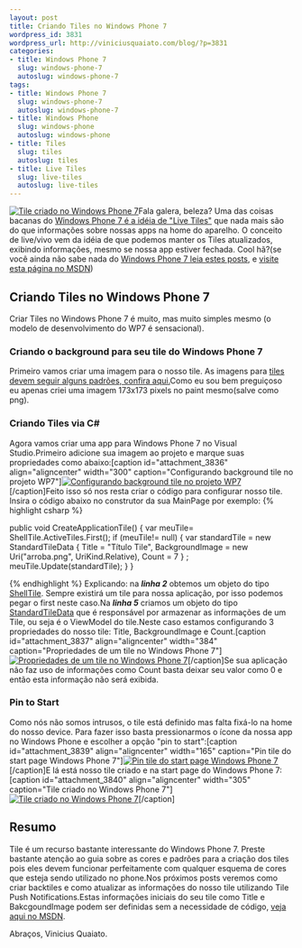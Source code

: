 ```yaml
--- 
layout: post
title: Criando Tiles no Windows Phone 7
wordpress_id: 3831
wordpress_url: http://viniciusquaiato.com/blog/?p=3831
categories: 
- title: Windows Phone 7
  slug: windows-phone-7
  autoslug: windows-phone-7
tags: 
- title: Windows Phone 7
  slug: windows-phone-7
  autoslug: windows-phone-7
- title: Windows Phone
  slug: windows-phone
  autoslug: windows-phone
- title: Tiles
  slug: tiles
  autoslug: tiles
- title: Live Tiles
  slug: live-tiles
  autoslug: live-tiles
---
```

[![](http://viniciusquaiato.com/blog/wp-content/uploads/2011/07/Tile-criado-no-Windows-Phone-71-165x300.png "Tile criado no Windows Phone 7")](http://viniciusquaiato.com/blog/wp-content/uploads/2011/07/Tile-criado-no-Windows-Phone-71.png)Fala galera, beleza? Uma das coisas bacanas do [Windows Phone 7 é a idéia de "Live Tiles"](http://www.microsoft.com/windowsphone/en-gb/features/default.aspx#start-screen-live-tiles) que nada mais são do que informações sobre nossas apps na home do aparelho. O conceito de live/vivo vem da idéia de que podemos manter os Tiles atualizados, exibindo informações, mesmo se nossa app estiver fechada. Cool hã?(se você ainda não sabe nada do [Windows Phone 7 leia estes posts](http://viniciusquaiato.com/blog/category/windows-phone-7/), e [visite esta página no MSDN](http://msdn.microsoft.com/en-us/library/hh202948(v=VS.92).aspx))

## Criando Tiles no Windows Phone 7
Criar Tiles no Windows Phone 7 é muito, mas muito simples mesmo (o modelo de desenvolvimento do WP7 é sensacional).

### Criando o background para seu tile do Windows Phone 7
Primeiro vamos criar uma imagem para o nosso tile. As imagens para [tiles devem seguir alguns padrões, confira aqui.](http://msdn.microsoft.com/en-us/library/hh202884(v=VS.92).aspx)Como eu sou bem preguiçoso eu apenas criei uma imagem 173x173 pixels no paint mesmo(salve como png).

### Criando Tiles via C#
Agora vamos criar uma app para Windows Phone 7 no Visual Studio.Primeiro adicione sua imagem ao projeto e marque suas propriedades como abaixo:[caption id="attachment_3836" align="aligncenter" width="300" caption="Configurando background tile no projeto WP7"][![Configurando background tile no projeto WP7](http://viniciusquaiato.com/blog/wp-content/uploads/2011/07/Configurando-background-tile-no-projeto-300x264.png "Configurando background tile no projeto WP7")](http://viniciusquaiato.com/blog/wp-content/uploads/2011/07/Configurando-background-tile-no-projeto.png)[/caption]Feito isso só nos resta criar o código para configurar nosso tile. Insira o código abaixo no construtor da sua MainPage por exemplo:
{% highlight csharp %}

public void CreateApplicationTile() {
var meuTile= ShellTile.ActiveTiles.First();
    if (meuTile!= null)    {
var standardTile = new StandardTileData                                {                                    Title = "Título Tile",                                    BackgroundImage = new Uri("arroba.png", UriKind.Relative),                                    Count = 7        }
;
    meuTile.Update(standardTile);
    }
}

{% endhighlight %}
Explicando: na **_linha 2_** obtemos um objeto do tipo [ShellTile](http://msdn.microsoft.com/en-us/library/microsoft.phone.shell.shelltile_members(v=VS.92).aspx). Sempre existirá um tile para nossa aplicação, por isso podemos pegar o first neste caso.Na **_linha 5_** criamos um objeto do tipo [StandardTileData](http://msdn.microsoft.com/en-us/library/microsoft.phone.shell.standardtiledata_members(v=VS.92).aspx) que é responsável por armazenar as informações de um Tile, ou seja é o ViewModel do tile.Neste caso estamos configurando 3 propriedades do nosso tile: Title, BackgroundImage e Count.[caption id="attachment_3837" align="aligncenter" width="384" caption="Propriedades de um tile no Windows Phone 7"][![Propriedades de um tile no Windows Phone 7](http://viniciusquaiato.com/blog/wp-content/uploads/2011/07/Propriedades-de-um-tile-no-Windows-Phone-7.png "Propriedades de um tile no Windows Phone 7")](http://viniciusquaiato.com/blog/wp-content/uploads/2011/07/Propriedades-de-um-tile-no-Windows-Phone-7.png)[/caption]Se sua aplicação não faz uso de informações como Count basta deixar seu valor como 0 e então esta informação não será exibida.

### Pin to Start
Como nós não somos intrusos, o tile está definido mas falta fixá-lo na home do nosso device. Para fazer isso basta pressionarmos o ícone da nossa app no Windows Phone e escolher a opção "pin to start":[caption id="attachment_3839" align="aligncenter" width="165" caption="Pin tile do start page Windows Phone 7"][![Pin tile do start page Windows Phone 7](http://viniciusquaiato.com/blog/wp-content/uploads/2011/07/Pin-tile-do-start-page-Windows-Phone-7-165x300.png "Pin tile do start page Windows Phone 7")](http://viniciusquaiato.com/blog/wp-content/uploads/2011/07/Pin-tile-do-start-page-Windows-Phone-7.png)[/caption]E lá está nosso tile criado e na start page do Windows Phone 7:[caption id="attachment_3840" align="aligncenter" width="305" caption="Tile criado no Windows Phone 7"][![Tile criado no Windows Phone 7](http://viniciusquaiato.com/blog/wp-content/uploads/2011/07/Tile-criado-no-Windows-Phone-7.png "Tile criado no Windows Phone 7")](http://viniciusquaiato.com/blog/wp-content/uploads/2011/07/Tile-criado-no-Windows-Phone-7.png)[/caption]

## Resumo
Tile é um recurso bastante interessante do Windows Phone 7. Preste bastante atenção ao guia sobre as cores e padrões para a criação dos tiles pois eles devem funcionar perfeitamente com qualquer esquema de cores que esteja sendo utilizado no phone.Nos próximos posts veremos como criar backtiles e como atualizar as informações do nosso tile utilizando Tile Push Notifications.Estas informações iniciais do seu tile como Title e BakcgoundImage podem ser definidas sem a necessidade de código, [veja aqui no MSDN](http://msdn.microsoft.com/en-us/library/ff462080(VS.92).aspx).

Abraços,
Vinicius Quaiato.
